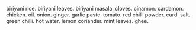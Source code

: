  biriyani rice.
 biriyani leaves.
 biriyani masala.
 cloves.
 cinamon.
 cardamon.
 chicken.
 oil.
 onion.
 ginger.
 garlic paste.
 tomato.
 red chilli powder.
 curd.
 salt.
 green chilli.
 hot water.
 lemon
 coriander.
 mint leaves.
 ghee.
 